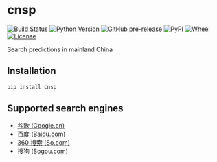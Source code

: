 # cnsp
[![Build Status](https://www.travis-ci.org/wangxinhe2006/cnsp.svg)](https://www.travis-ci.org/wangxinhe2006/cnsp)
[![Python Version](https://img.shields.io/pypi/pyversions/cnsp.svg)](https://www.python.org/downloads/)
[![GitHub pre-release](https://img.shields.io/github/release-pre/wangxinhe2006/cnsp.svg)](https://github.com/wangxinhe2006/cnsp/releases)
[![PyPI](https://img.shields.io/pypi/v/cnsp.svg)](https://pypi.org/project/cnsp/#history)
[![Wheel](https://img.shields.io/pypi/wheel/cnsp.svg)](https://pypi.org/project/cnsp/#files)
[![License](https://img.shields.io/github/license/wangxinhe2006/cnsp.svg)](LICENSE)

Search predictions in mainland China

## Installation
```sh
pip install cnsp
```

## Supported search engines
- [谷歌 (Google.cn)](https://www.google.cn/)
- [百度 (Baidu.com)](https://www.baidu.com/)
- [360 搜索 (So.com)](https://www.so.com/)
- [搜狗 (Sogou.com)](https://www.sogou.com/)
